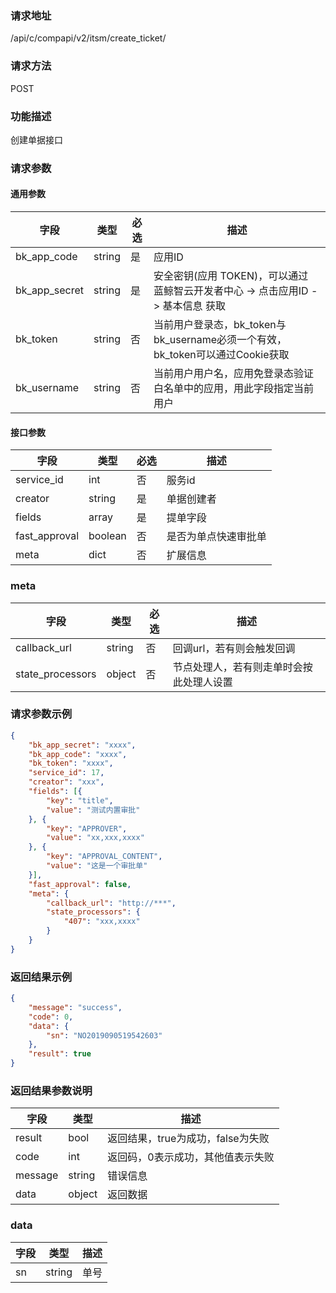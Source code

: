 
### 请求地址

/api/c/compapi/v2/itsm/create_ticket/



### 请求方法

POST


### 功能描述

创建单据接口

### 请求参数


#### 通用参数

| 字段 | 类型 | 必选 |  描述 |
|-----------|------------|--------|------------|
| bk_app_code  |  string    | 是 | 应用ID     |
| bk_app_secret|  string    | 是 | 安全密钥(应用 TOKEN)，可以通过 蓝鲸智云开发者中心 -&gt; 点击应用ID -&gt; 基本信息 获取 |
| bk_token     |  string    | 否 | 当前用户登录态，bk_token与bk_username必须一个有效，bk_token可以通过Cookie获取 |
| bk_username  |  string    | 否 | 当前用户用户名，应用免登录态验证白名单中的应用，用此字段指定当前用户 |

#### 接口参数

| 字段        | 类型     | 必选  | 描述                         |
| --------- | ------ | --- | -------------------------- |
| service_id      | int    | 否   | 服务id |
| creator      | string    | 是   | 单据创建者 |
| fields      | array    | 是   | 提单字段 |
| fast_approval| boolean    | 否   | 是否为单点快速审批单 |
| meta| dict    | 否   | 扩展信息 |

### meta

| 字段                     | 类型    | 必选 | 描述       |
| ---------------------- | ------ | -------- |------|
| callback_url     | string |否| 回调url，若有则会触发回调|
| state_processors | object |否   |  节点处理人，若有则走单时会按此处理人设置|


### 请求参数示例

```json
{
	"bk_app_secret": "xxxx",
	"bk_app_code": "xxxx",
	"bk_token": "xxxx",
	"service_id": 17,
	"creator": "xxx",
	"fields": [{
		"key": "title",
		"value": "测试内置审批"
	}, {
		"key": "APPROVER",
		"value": "xx,xxx,xxxx"
	}, {
		"key": "APPROVAL_CONTENT",
		"value": "这是一个审批单"
	}],
	"fast_approval": false,
	"meta": {
		"callback_url": "http://***",
		"state_processors": {
			"407": "xxx,xxxx"
		}
	}
}  
```

### 返回结果示例

```json
{
	"message": "success",
	"code": 0,
	"data": {
		"sn": "NO2019090519542603"
	},
    "result": true
}

```

### 返回结果参数说明

| 字段      | 类型        | 描述                      |
| ------- | --------- | ----------------------- |
| result  | bool      | 返回结果，true为成功，false为失败   |
| code    | int       | 返回码，0表示成功，其他值表示失败       |
| message | string    | 错误信息                    |
| data    | object | 返回数据 |

### data

| 字段                     | 类型     | 描述       |
| ---------------------- | ------ | -------- |
| sn                     | string | 单号     |